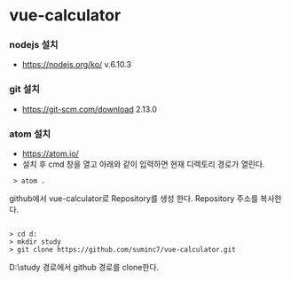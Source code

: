 # vue-calculator


### nodejs 설치
- https://nodejs.org/ko/ v.6.10.3

### git 설치
- https://git-scm.com/download 2.13.0

### atom 설치
- https://atom.io/  
- 설치 후 cmd 창을 열고 아래와 같이 입력하면 현재 디렉토리 경로가 열린다.
<pre><code> > atom .  </code></pre>



github에서 vue-calculator로 Repository를 생성 한다.
Repository 주소를 복사한다.

<pre><code>
> cd d:
> mkdir study
> git clone https://github.com/suminc7/vue-calculator.git
</code></pre>

D:\study 경로에서 github 경로를 clone한다.
